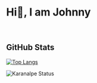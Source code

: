 <h1>Hi👋, I am Johnny</h1>
</br>
<h2>GitHub Stats</h2>

[![Top Langs](https://github-readme-stats.vercel.app/api/top-langs/?username=Johnny-DF26&langs_count=8)](https://github.com/anuraghazra/github-readme-stats)


![Karanalpe Status](https://github-readme-stats.vercel.app/api?username=karanalpe&show_icons=true)
